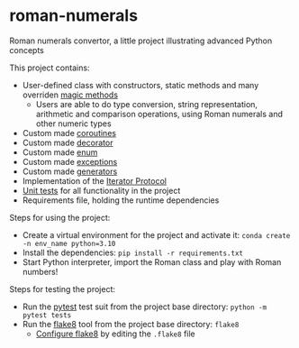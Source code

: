 # roman-numerals
Roman numerals convertor, a little project illustrating advanced Python concepts

This project contains:
- User-defined class with constructors, static methods and many overriden [magic methods](https://docs.python.org/3/reference/datamodel.html)
  - Users are able to do type conversion, string representation, arithmetic and comparison operations, using Roman numerals and other numeric types
- Custom made [coroutines](https://docs.python.org/3/library/asyncio-task.html)
- Custom made [decorator](https://www.python.org/dev/peps/pep-0318/)
- Custom made [enum](https://docs.python.org/3/library/enum.html)
- Custom made [exceptions](https://docs.python.org/3/tutorial/errors.html)
- Custom made [generators](https://python-reference.readthedocs.io/en/latest/docs/generator/)
- Implementation of the [Iterator Protocol](https://wiki.python.org/moin/Iterator)
- [Unit tests](https://docs.pytest.org/en/7.0.x/) for all functionality in the project
- Requirements file, holding the runtime dependencies

Steps for using the project:
- Create a virtual environment for the project and activate it: `conda create -n env_name python=3.10`
- Install the dependencies: `pip install -r requirements.txt`
- Start Python interpreter, import the Roman class and play with Roman numbers!

Steps for testing the project:
- Run the [pytest](https://docs.pytest.org/en/8.1.x/) test suit from the project base directory: `python -m pytest tests`
- Run the [flake8](https://flake8.pycqa.org/en/latest/) tool from the project base directory: `flake8`
  - [Configure flake8](https://flake8.pycqa.org/en/latest/user/configuration.html) by editing the `.flake8` file
